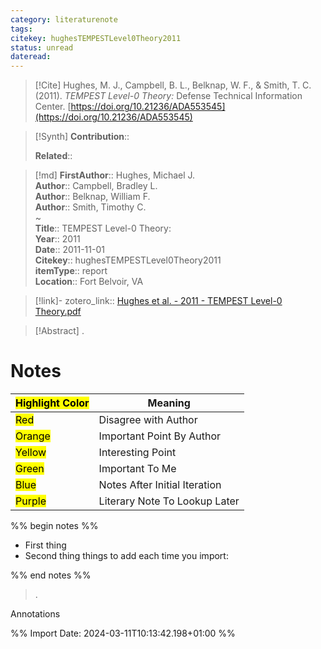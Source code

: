 ```yaml
---
category: literaturenote
tags: 
citekey: hughesTEMPESTLevel0Theory2011
status: unread
dateread:
---
```


> [!Cite]
> Hughes, M. J., Campbell, B. L., Belknap, W. F., & Smith, T. C. (2011). _TEMPEST Level-0 Theory:_ Defense Technical Information Center. [https://doi.org/10.21236/ADA553545](https://doi.org/10.21236/ADA553545)

>[!Synth]
>**Contribution**:: 
>
>**Related**:: 
>

>[!md]
> **FirstAuthor**:: Hughes, Michael J.  
> **Author**:: Campbell, Bradley L.  
> **Author**:: Belknap, William F.  
> **Author**:: Smith, Timothy C.  
~    
> **Title**:: TEMPEST Level-0 Theory:  
> **Year**:: 2011  
> **Date**:: 2011-11-01  
> **Citekey**:: hughesTEMPESTLevel0Theory2011  
> **itemType**:: report  
> **Location**:: Fort Belvoir, VA    

> [!link]-
> zotero_link:: [Hughes et al. - 2011 - TEMPEST Level-0 Theory.pdf](zotero://select/library/items/RWZHFLBR)


> [!Abstract]
>.
> 
# Notes

| <mark class="hltr-grey">Highlight Color</mark> | Meaning                       |
| ---------------------------------------------- | ----------------------------- |
| <mark class="hltr-red">Red</mark>              | Disagree with Author          |
| <mark class="hltr-orange">Orange</mark>        | Important Point By Author     |
| <mark class="hltr-yellow">Yellow</mark>        | Interesting Point             |
| <mark class="hltr-green">Green</mark>          | Important To Me               |
| <mark class="hltr-blue">Blue</mark>            | Notes After Initial Iteration |
| <mark class="hltr-purple">Purple</mark>        | Literary Note To Lookup Later |

%% begin notes %%
- First thing
- Second thing
things to add each time you import:

%% end notes %%

>.
 
 Annotations


%% Import Date: 2024-03-11T10:13:42.198+01:00 %%
